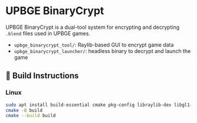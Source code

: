 # UPBGE BinaryCrypt

UPBGE BinaryCrypt is a dual-tool system for encrypting and decrypting `.blend` files used in UPBGE games.

- `upbge_binarycrypt_tool/`: Raylib-based GUI to encrypt game data
- `upbge_binarycrypt_launcher/`: headless binary to decrypt and launch the game

## 🔧 Build Instructions

### Linux
```bash
sudo apt install build-essential cmake pkg-config libraylib-dev libgl1-mesa-dev openssl
cmake -B build
cmake --build build

